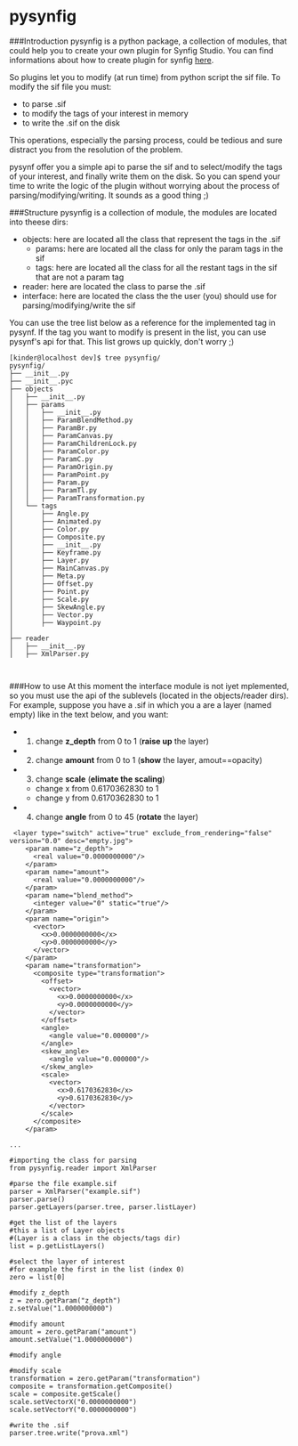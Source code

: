 # pysynfig

###Introduction
pysynfig is a python package, a collection of modules, that could help you to create your own plugin for Synfig Studio.
You can find informations about how to create plugin for synfig [here](http://wiki.synfig.org/Doc:Plugins).

So plugins let you to modify (at run time) from python script the sif file.
To modify the sif file you must:

- to parse .sif
- to modify the tags of your interest in memory
- to write the .sif on the disk

This operations, especially the parsing process, could be tedious and sure distract you from the resolution of the problem.

pysynf offer you a simple api to parse the sif and to select/modify the tags of your interest, and finally write them on the disk. So you can spend your time to write the logic of the plugin without worrying about the process of parsing/modifying/writing.
It sounds as a good thing ;)

###Structure
pysynfig is a collection of module, the modules are located into theese dirs:
- objects: here are located all the class that represent the tags in the .sif
  - params: here are located all the class for only the param tags in the sif
  - tags: here are located all the class for all the restant tags in the sif that are not a param tag
- reader: here are located the class to parse the .sif
- interface: here are located the class the the user (you) should use for parsing/modifying/write the sif

You can use the tree list below as a reference for the implemented tag in pysynf.
If the tag you want to modify is present in the list, you can use pysynf's api for that.
This list grows up quickly, don't worry ;)
```
[kinder@localhost dev]$ tree pysynfig/
pysynfig/
├── __init__.py
├── __init__.pyc
├── objects
│   ├── __init__.py
│   ├── params
│   │   ├── __init__.py
│   │   ├── ParamBlendMethod.py
│   │   ├── ParamBr.py
│   │   ├── ParamCanvas.py
│   │   ├── ParamChildrenLock.py
│   │   ├── ParamColor.py
│   │   ├── ParamC.py
│   │   ├── ParamOrigin.py
│   │   ├── ParamPoint.py
│   │   ├── Param.py
│   │   ├── ParamTl.py
│   │   ├── ParamTransformation.py
│   └── tags
│       ├── Angle.py
│       ├── Animated.py
│       ├── Color.py
│       ├── Composite.py
│       ├── __init__.py
│       ├── Keyframe.py
│       ├── Layer.py
│       ├── MainCanvas.py
│       ├── Meta.py
│       ├── Offset.py
│       ├── Point.py
│       ├── Scale.py
│       ├── SkewAngle.py
│       ├── Vector.py
│       ├── Waypoint.py
│       
├── reader
│   ├── __init__.py
│   ├── XmlParser.py



```

###How to use
At this moment the interface module is not iyet mplemented, so you must use the api of the sublevels (located in the objects/reader dirs). 
For example, suppose you have a .sif in which you a are a layer (named empty) like in the text below, and you want:
- 1. change **z_depth** from 0 to 1 (**raise up** the layer)
- 2. change **amount** from 0 to 1 (**show** the layer, amout==opacity)
- 3. change **scale** (**elimate the scaling**)
  - change x from 0.6170362830 to 1
  - change y from 0.6170362830 to 1
- 4. change **angle** from 0 to 45 (**rotate** the layer)

```
 <layer type="switch" active="true" exclude_from_rendering="false" version="0.0" desc="empty.jpg">
    <param name="z_depth">
      <real value="0.0000000000"/>
    </param>
    <param name="amount">
      <real value="0.0000000000"/>
    </param>
    <param name="blend_method">
      <integer value="0" static="true"/>
    </param>
    <param name="origin">
      <vector>
        <x>0.0000000000</x>
        <y>0.0000000000</y>
      </vector>
    </param>
    <param name="transformation">
      <composite type="transformation">
        <offset>
          <vector>
            <x>0.0000000000</x>
            <y>0.0000000000</y>
          </vector>
        </offset>
        <angle>
          <angle value="0.000000"/>
        </angle>
        <skew_angle>
          <angle value="0.000000"/>
        </skew_angle>
        <scale>
          <vector>
            <x>0.6170362830</x>
            <y>0.6170362830</y>
          </vector>
        </scale>
      </composite>
    </param>

...
```
```
#importing the class for parsing
from pysynfig.reader import XmlParser

#parse the file example.sif
parser = XmlParser("example.sif")
parser.parse()
parser.getLayers(parser.tree, parser.listLayer)

#get the list of the layers
#this a list of Layer objects 
#(Layer is a class in the objects/tags dir) 
list = p.getListLayers()

#select the layer of interest
#for example the first in the list (index 0)
zero = list[0]

#modify z_depth
z = zero.getParam("z_depth")
z.setValue("1.0000000000")

#modify amount
amount = zero.getParam("amount")
amount.setValue("1.0000000000")

#modify angle

#modify scale
transformation = zero.getParam("transformation")
composite = transformation.getComposite()
scale = composite.getScale()
scale.setVectorX("0.0000000000")
scale.setVectorY("0.0000000000")

#write the .sif 
parser.tree.write("prova.xml")
```

